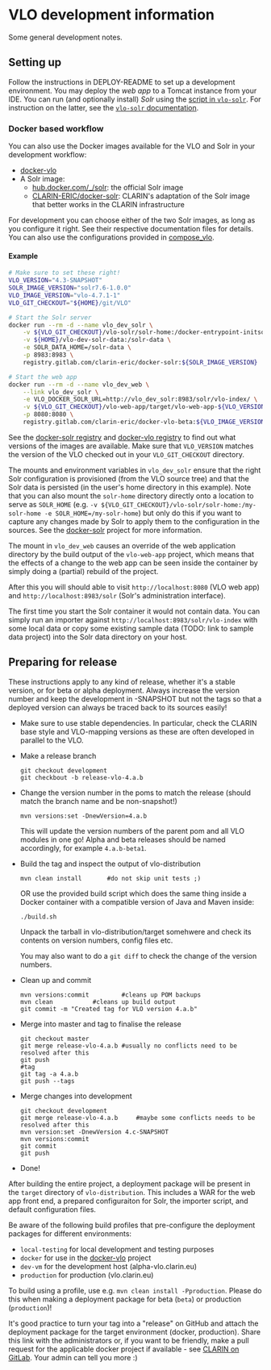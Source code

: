 # VLO development information 

Some general development notes.

## Setting up 

Follow the instructions in DEPLOY-README to set up a development environment.
You may deploy the *web app* to a Tomcat instance from your IDE. You can run (and
optionally install) *Solr* using the [script in `vlo-solr`](vlo-solr/build-solr.sh). For
instruction on the latter, see the [`vlo-solr` documentation](vlo-solr/README.md).

### Docker based workflow

You can also use the Docker images available for the VLO and Solr in your development
workflow:

- [docker-vlo](https://gitlab.com/CLARIN-ERIC/docker-vlo-beta)
- A Solr image:
  - [hub.docker.com/_/solr](https://hub.docker.com/_/solr/): the official Solr image
  - [CLARIN-ERIC/docker-solr](https://gitlab.com/CLARIN-ERIC/docker-solr): CLARIN's
  adaptation of the Solr image that better works in the CLARIN infrastructure

For development you can choose either of the two Solr images, as long as you configure
it right. See their respective documentation files for details. You can also use the
configurations provided in [compose_vlo](https://gitlab.com/CLARIN-ERIC/compose_vlo).

#### Example

```sh
# Make sure to set these right!
VLO_VERSION="4.3-SNAPSHOT"
SOLR_IMAGE_VERSION="solr7.6-1.0.0"
VLO_IMAGE_VERSION="vlo-4.7.1-1"
VLO_GIT_CHECKOUT="${HOME}/git/VLO"

# Start the Solr server
docker run --rm -d --name vlo_dev_solr \
	-v ${VLO_GIT_CHECKOUT}/vlo-solr/solr-home:/docker-entrypoint-initsolr.d/solr_home:ro \
	-v ${HOME}/vlo-dev-solr-data:/solr-data \
	-e SOLR_DATA_HOME=/solr-data \
	-p 8983:8983 \
	registry.gitlab.com/clarin-eric/docker-solr:${SOLR_IMAGE_VERSION}

# Start the web app
docker run --rm -d --name vlo_dev_web \
	--link vlo_dev_solr \
	-e VLO_DOCKER_SOLR_URL=http://vlo_dev_solr:8983/solr/vlo-index/ \
	-v ${VLO_GIT_CHECKOUT}/vlo-web-app/target/vlo-web-app-${VLO_VERSION}:/opt/vlo/war/vlo \
	-p 8080:8080 \
	registry.gitlab.com/clarin-eric/docker-vlo-beta:${VLO_IMAGE_VERSION}
```

See the [docker-solr registry](https://gitlab.com/CLARIN-ERIC/docker-solr/container_registry)
and [docker-vlo registry](https://gitlab.com/CLARIN-ERIC/docker-vlo-beta/container_registry)
to find out what versions of the images are available.
Make sure that `VLO_VERSION` matches the version of the VLO checked out in your
`VLO_GIT_CHECKOUT` directory.

The mounts and environment variables in `vlo_dev_solr` ensure that the right Solr
configuration is provisioned (from the VLO source tree) and that the Solr data is
persisted (in the user's home directory in this example). Note that you can also mount
the `solr-home` directory directly onto a location to serve as `SOLR_HOME` (e.g.
`-v ${VLO_GIT_CHECKOUT}/vlo-solr/solr-home:/my-solr-home -e SOLR_HOME=/my-solr-home`)
but only do this if you want to capture any changes made by Solr to apply them to the
configuration in the sources. See the 
[docker-solr](https://gitlab.com/CLARIN-ERIC/docker-solr) project for more information.

The mount in `vlo_dev_web` causes an override of the web application directory by the
build output of the `vlo-web-app` project, which means that the effects of a change to the
web app can be seen inside the container by simply doing a (partial) rebuild of the 
project.

After this you will should able to visit `http://localhost:8080` (VLO web app) and 
`http://localhost:8983/solr` (Solr's administration interface).

The first time you start the Solr container it would not contain data. You can simply
run an importer against `http://localhost:8983/solr/vlo-index` with some local data or
copy some existing sample data (TODO: link to sample data project) into the Solr data
directory on your host.

## Preparing for release 

These instructions apply to any kind of release, whether it's a stable
version, or for beta or alpha deployment. Always increase the version number
and keep the development in -SNAPSHOT but not the tags so that a deployed version
can always be traced back to its sources easily!

* Make sure to use stable dependencies. In particular, check the CLARIN base style
and VLO-mapping versions as these are often developed in parallel to the VLO.

* Make a release branch

	```
	git checkout development
	git checkbout -b release-vlo-4.a.b
	```

* Change the version number in the poms to match the release
  (should match the branch name and be non-snapshot!)

	```
	mvn versions:set -DnewVersion=4.a.b
	```

  This will update the version numbers of the parent pom and all VLO
  modules in one go! Alpha and beta releases should be named accordingly,
  for example `4.a.b-beta1`.

* Build the tag and inspect the output of vlo-distribution

	```
	mvn clean install 		#do not skip unit tests ;)
	```

  OR use the provided build script which does the same thing inside a Docker container
  with a compatible version of Java and Maven inside:

	```
	./build.sh
	```
	
  Unpack the tarball in vlo-distribution/target somehwere and check its
  contents on version numbers, config files etc.

  You may also want to do a `git diff` to check the change of the version
  numbers.

* Clean up and commit

	```
	mvn versions:commit 		#cleans up POM backups
	mvn clean			#cleans up build output
	git commit -m "Created tag for VLO version 4.a.b"
	```
* Merge into master and tag to finalise the release 

	```
	git checkout master
	git merge release-vlo-4.a.b	#usually no conflicts need to be resolved after this
	git push
	#tag
	git tag -a 4.a.b
	git push --tags
	```
	
* Merge changes into development

	```
	git checkout development
	git merge release-vlo-4.a.b		#maybe some conflicts needs to be resolved after this
	mvn version:set -DnewVersion 4.c-SNAPSHOT
	mvn versions:commit
	git commit
	git push
	```
* Done!

After building the entire project, a deployment package will be present in the
`target` directory of `vlo-distribution`. This includes a WAR for
the web app front end, a prepared configuraiton for Solr, the importer script, and default
configuration files.

Be aware of the following build profiles that pre-configure the deployment packages
for different environments:
- `local-testing` for local development and testing purposes
- `docker` for use in the [docker-vlo](https://gitlab.com/CLARIN-ERIC/docker-vlo-beta) project
- `dev-vm` for the development host (alpha-vlo.clarin.eu)
- `production` for production (vlo.clarin.eu)

To build using a profile, use e.g. `mvn clean install -Pproduction`. Please do this
when making a deployment package for beta (`beta`) or production (`production`)!

It's good practice to turn your tag into a "release" on GitHub and attach the deployment
package for the target environment (docker, production). Share this link with the 
administrators or, if you want to be friendly, make a pull request for the applicable 
docker project if available - see [CLARIN on GitLab](https://gitlab.com/CLARIN-ERIC). Your
admin can tell you more :)
